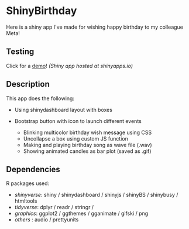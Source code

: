 # ShinyBirthday

Here is a shiny app I've made for wishing happy birthday to my colleague Meta!

## Testing

Click for a [demo](https://benjamin-elusers.shinyapps.io/ShinyBirthday/ "ShinyBirthday app")! 
_(Shiny app hosted at shinyapps.io)_

## Description

This app does the following:

- Using shinydashboard layout with boxes
- Bootstrap button with icon to launch different events


  - Blinking multicolor birthday wish message using CSS
  - Uncollapse a box using custom JS function
  - Making and playing birthday song as wave file (.wav)
  - Showing animated candles as bar plot (saved as .gif)

## Dependencies

R packages used:

- *shinyverse*: shiny / shinydashboard / shinyjs / shinyBS / shinybusy / htmltools
- *tidyverse*: dplyr / readr / stringr / 
- *graphics*: ggplot2 / ggthemes / gganimate / gifski / png
- *others* : audio / prettyunits

